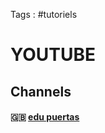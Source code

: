 Tags : #tutoriels
# YOUTUBE
## Channels 
#### 🇬🇧 [edu puertas](https://www.youtube.com/c/edupuertasfruns/featured)